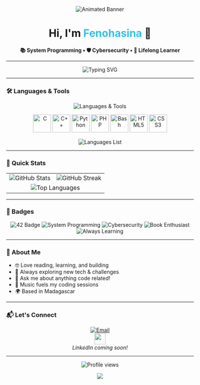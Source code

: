 <!-- Animated banner (waves + deep blue-cyan gradient, modern & cool, no quote) -->
<p align="center">
  <img src="https://capsule-render.vercel.app/api?type=waving&color=0:132743,100:2ec4e6&height=180&section=header&fontSize=38&fontAlign=50&fontColor=ffffff" alt="Animated Banner"/>
</p>

<h1 align="center">Hi, I'm <span style="color:#2ec4e6">Fenohasina</span> 🚀</h1>

<p align="center">
  <b>📚 System Programming • 🛡️ Cybersecurity • 🧠 Lifelong Learner</b>
</p>

---

<!-- Animated typing effect -->
<p align="center">
  <img src="https://readme-typing-svg.demolab.com?font=Fira+Code&duration=3000&pause=1000&color=2EC4E6&center=true&width=435&lines=Code+the+life+u+want+and+live+it." alt="Typing SVG" />
</p>

---

### 🛠️ Languages & Tools

<p align="center">
  <img src="https://readme-typing-svg.demolab.com?font=Fira+Code&size=24&pause=1000&color=132743&center=true&vCenter=true&width=800&lines=Languages+%26+Tools+I+Love+%F0%9F%92%BB%F0%9F%94%A5" alt="Languages & Tools" />
</p>

<p align="center">
  <a href="https://en.wikipedia.org/wiki/C_(programming_language)" title="C"><img src="https://skillicons.dev/icons?i=c" width="48" alt="C"/></a>
  <a href="https://en.wikipedia.org/wiki/C%2B%2B" title="C++"><img src="https://skillicons.dev/icons?i=cpp" width="48" alt="C++"/></a>
  <a href="https://www.python.org/" title="Python"><img src="https://skillicons.dev/icons?i=python" width="48" alt="Python"/></a>
  <a href="https://www.php.net/" title="PHP"><img src="https://skillicons.dev/icons?i=php" width="48" alt="PHP"/></a>
  <a href="https://www.gnu.org/software/bash/" title="Bash"><img src="https://skillicons.dev/icons?i=bash" width="48" alt="Bash"/></a>
  <a href="https://developer.mozilla.org/en-US/docs/Web/HTML" title="HTML5"><img src="https://skillicons.dev/icons?i=html" width="48" alt="HTML5"/></a>
  <a href="https://developer.mozilla.org/en-US/docs/Web/CSS" title="CSS3"><img src="https://skillicons.dev/icons?i=css" width="48" alt="CSS3"/></a>
</p>

<p align="center">
  <img src="https://readme-typing-svg.demolab.com?font=Fira+Code&size=18&pause=1000&color=2EC4E6&center=true&vCenter=true&width=800&lines=+C+%7C+C%2B%2B+%7C+Python+%7C+PHP+%7C+Bash+%7C+HTML5+%7C+CSS3" alt="Languages List" />
</p>

---

### 🚀 Quick Stats

<p align="center">
  <table>
    <tr>
      <td>
        <img src="https://github-readme-stats.vercel.app/api?username=Fenohasina22&show_icons=true&theme=dark&border_color=2ec4e6&bg_color=0D1117&icon_color=2ec4e6&title_color=2ec4e6&text_color=ffffff&border_radius=20&count_private=true" alt="GitHub Stats" />
      </td>
      <td>
        <img src="https://github-readme-streak-stats.herokuapp.com?user=Fenohasina22&theme=dark&hide_border=false&border_radius=20&background=0D1117&sideLabels=2ec4e6&currStreakLabel=2ec4e6&sideNums=ffffff&dates=ffffff&stroke=2ec4e6&ring=2ec4e6&fire=2ec4e6" alt="GitHub Streak" />
      </td>
    </tr>
    <tr>
      <td colspan="2" align="center">
        <img src="https://github-readme-stats.vercel.app/api/top-langs/?username=Fenohasina22&layout=compact&theme=dark&border_color=2ec4e6&bg_color=0D1117&title_color=2ec4e6&text_color=ffffff&border_radius=20" alt="Top Languages" />
      </td>
    </tr>
  </table>
</p>

---

### 🏅 Badges

<p align="center">
  <img src="https://img.shields.io/badge/42%20Student-132743?style=for-the-badge&logo=42&logoColor=white" alt="42 Badge"/>
  <img src="https://img.shields.io/badge/System%20Programming-2ec4e6?style=for-the-badge&logoColor=white" alt="System Programming"/>
  <img src="https://img.shields.io/badge/Cybersecurity-205375?style=for-the-badge&logoColor=white" alt="Cybersecurity"/>
  <img src="https://img.shields.io/badge/Book%20Enthusiast-22304a?style=for-the-badge&logo=bookstack&logoColor=white" alt="Book Enthusiast"/>
  <img src="https://img.shields.io/badge/Always%20Learning-539ddb?style=for-the-badge&logoColor=white" alt="Always Learning"/>
</p>

---

### 🌱 About Me

- 🤓 Love reading, learning, and building  
- 🚩 Always exploring new tech & challenges  
- 💬 Ask me about anything code related!
- 🎵 Music fuels my coding sessions  
- 🌍 Based in Madagascar

---

### 📬 Let's Connect

<p align="center">
  <a href="mailto:fenohasina.rakotoarisoa@gmail.com"><img src="https://img.shields.io/badge/Email-2ec4e6?style=for-the-badge&logo=gmail&logoColor=white" alt="Email"></a>
  <!-- <a href="https://linkedin.com/in/yourprofile"><img src="https://img.shields.io/badge/LinkedIn-0e76a8?style=for-the-badge&logo=linkedin&logoColor=white" alt="LinkedIn"></a> -->
  <br>
  <img src="https://raw.githubusercontent.com/Fenohasina22/Fenohasina22/main/assets/bounce-arrow.gif" width="30"/>
  <br>
  <i>LinkedIn coming soon!</i>
</p>

---

<!-- Visitor badge -->
<p align="center">
  <img src="https://komarev.com/ghpvc/?username=Fenohasina22&style=flat-square&color=2ec4e6" alt="Profile views" />
</p>

<!-- Cool animated divider -->
<p align="center">
  <img src="https://capsule-render.vercel.app/api?type=waving&color=0:132743,100:2ec4e6&height=70&section=footer"/>
</p>
